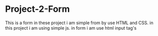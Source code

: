 # Project-2-Form
This is a form in these project i am simple from by use HTML and CSS. in this project i am using simple js. in form i am use html input tag's
